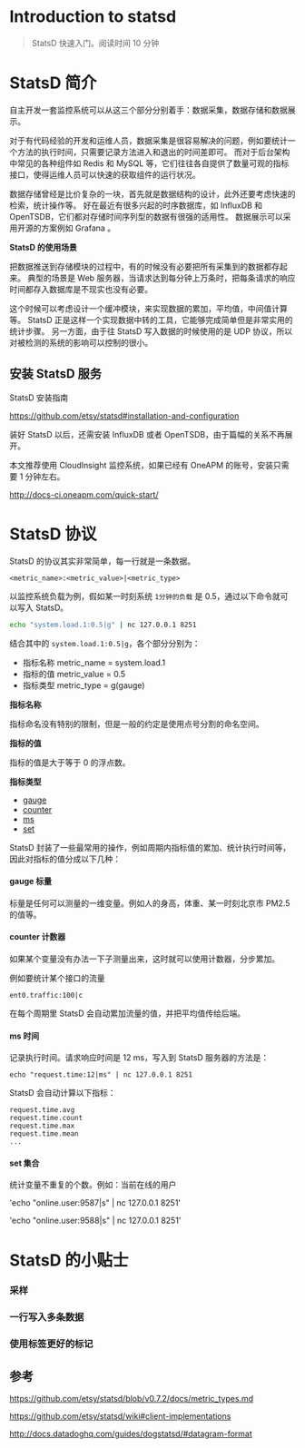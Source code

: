 # Introduction to statsd
> StatsD 快速入门。阅读时间 10 分钟

# StatsD 简介

自主开发一套监控系统可以从这三个部分分别着手：数据采集，数据存储和数据展示。

对于有代码经验的开发和运维人员，数据采集是很容易解决的问题，例如要统计一个方法的执行时间，只需要记录方法进入和退出的时间差即可。
而对于后台架构中常见的各种组件如 Redis 和 MySQL 等，它们往往各自提供了数量可观的指标接口，使得运维人员可以快速的获取组件的运行状况。

数据存储曾经是比价复杂的一块，首先就是数据结构的设计，此外还要考虑快速的检索，统计操作等。
好在最近有很多兴起的时序数据库，如 InfluxDB 和 OpenTSDB，它们都对存储时间序列型的数据有很强的适用性。
数据展示可以采用开源的方案例如 Grafana 。

**StatsD 的使用场景**

把数据推送到存储模块的过程中，有的时候没有必要把所有采集到的数据都存起来。
典型的场景是 Web 服务器，当请求达到每分钟上万条时，把每条请求的响应时间都存入数据库是不现实也没有必要。

这个时候可以考虑设计一个缓冲模块，来实现数据的累加，平均值，中间值计算等。
StatsD 正是这样一个实现数据中转的工具，它能够完成简单但是非常实用的统计步骤。
另一方面，由于往 StatsD 写入数据的时候使用的是 UDP 协议，所以对被检测的系统的影响可以控制的很小。

## 安装 StatsD 服务

StatsD 安装指南

https://github.com/etsy/statsd#installation-and-configuration

装好 StatsD 以后，还需安装 InfluxDB 或者 OpenTSDB，由于篇幅的关系不再展开。

本文推荐使用 CloudInsight 监控系统，如果已经有 OneAPM 的账号，安装只需要 1 分钟左右。

http://docs-ci.oneapm.com/quick-start/

# StatsD 协议

StatsD 的协议其实非常简单，每一行就是一条数据。

```
<metric_name>:<metric_value>|<metric_type>
```

以监控系统负载为例，假如某一时刻系统 `1分钟的负载` 是 0.5，通过以下命令就可以写入 StatsD。

```sh
echo "system.load.1:0.5|g" | nc 127.0.0.1 8251
```

结合其中的 `system.load.1:0.5|g`，各个部分分别为：

- 指标名称 metric_name  = system.load.1
- 指标的值 metric_value = 0.5
- 指标类型 metric_type  = g(gauge)

**指标名称**

指标命名没有特别的限制，但是一般的约定是使用点号分割的命名空间。

**指标的值**

指标的值是大于等于 0 的浮点数。

**指标类型**

- [gauge](gauge-标量)
- [counter](#counter-计数器)
- [ms](#ms-时间)
- [set](#set-集合)

StatsD 封装了一些最常用的操作，例如周期内指标值的累加、统计执行时间等，因此对指标的值分成以下几种：

#### gauge 标量

标量是任何可以测量的一维变量。例如人的身高，体重、某一时刻北京市 PM2.5 的值等。

#### counter 计数器

如果某个变量没有办法一下子测量出来，这时就可以使用计数器，分步累加。

例如要统计某个接口的流量

```
ent0.traffic:100|c
```

在每个周期里 StatsD 会自动累加流量的值，并把平均值传给后端。

#### ms 时间

记录执行时间。请求响应时间是 12 ms，写入到 StatsD 服务器的方法是：

```
echo "request.time:12|ms" | nc 127.0.0.1 8251
```

StatsD 会自动计算以下指标：

```
request.time.avg
request.time.count
request.time.max
request.time.mean
...
```

#### set 集合

统计变量不重复的个数。例如：当前在线的用户

'echo "online.user:9587|s" | nc 127.0.0.1 8251'

'echo "online.user:9588|s" | nc 127.0.0.1 8251'

# StatsD 的小贴士

### 采样

### 一行写入多条数据

### 使用标签更好的标记

## 参考

https://github.com/etsy/statsd/blob/v0.7.2/docs/metric_types.md

https://github.com/etsy/statsd/wiki#client-implementations

http://docs.datadoghq.com/guides/dogstatsd/#datagram-format